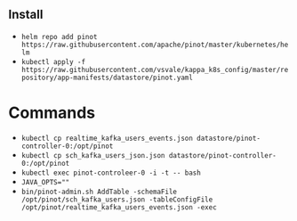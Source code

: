 ## Install

- `helm repo add pinot https://raw.githubusercontent.com/apache/pinot/master/kubernetes/helm`
- `kubectl apply -f https://raw.githubusercontent.com/vsvale/kappa_k8s_config/master/repository/app-manifests/datastore/pinot.yaml`

# Commands

- `kubectl cp realtime_kafka_users_events.json datastore/pinot-controller-0:/opt/pinot`
- `kubectl cp sch_kafka_users_json.json datastore/pinot-controller-0:/opt/pinot`
- `kubectl exec pinot-controleer-0 -i -t -- bash`
- `JAVA_OPTS=""`
- `bin/pinot-admin.sh AddTable -schemaFile /opt/pinot/sch_kafka_users.json -tableConfigFile /opt/pinot/realtime_kafka_users_events.json -exec`
